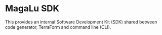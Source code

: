 MagaLu SDK
==========

This provides an internal Software Development Kit (SDK)
shared between code generator, TerraForm and command line (CLI).

